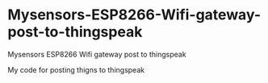 # Mysensors-ESP8266-Wifi-gateway-post-to-thingspeak
Mysensors ESP8266 Wifi gateway post to thingspeak

My code for posting thigns to thingspeak

